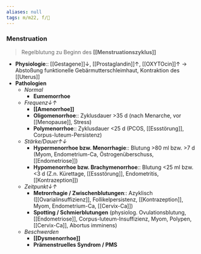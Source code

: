 ```yaml
---
aliases: null
tags: m/m22, f/🦩
---
```

### Menstruation
> Regelblutung zu Beginn des **[[Menstruationszyklus]]**
- **Physiologie**:: [[Gestagene]]↓, [[Prostaglandin]]↑, [[OXYTOcin]]↑ → Abstoßung funktionelle Gebärmutterschleimhaut, Kontraktion des [[Uterus]]
- **Pathologien**
	- *Normal* 
		- **Eumemorrhoe**
	- *Frequenz↓↑* 
		- **[[Amenorrhoe]]**
		- **Oligomenorrhoe**:: Zyklusdauer >35 d (nach Menarche, vor [[Menopause]], Stress)
		- **Polymenorrhoe**:: Zyklusdauer <25 d (PCOS, [[Essstörung]], Corpus-luteum-Persistenz)
	- *Stärke/Dauer↑↓*
		- **Hypermenorrhoe bzw. Menorrhagie**:: Blutung >80 ml bzw. >7 d (Myom, Endometrium-Ca, Östrogenüberschuss, [[Endometriose]])
		- **Hypomenorrhoe bzw. Brachymenorrhoe**:: Blutung <25 ml bzw. <3 d (Z.n. Kürettage, [[Essstörung]], Endometritis, [[Kontrazeption]])
	- *Zeitpunkt↓↑*
		- **Metrorrhagie / Zwischenblutungen**:: Azyklisch ([[Ovarialinsuffizienz]], Follikelpersistenz, [[Kontrazeption]], Myom, Endometrium-Ca, [[Cervix-Ca]])
		- **Spotting / Schmierblutungen** (physiolog. Ovulationsblutung, [[Endometriose]], Corpus-luteum-Insuffizienz, Myom, Polypen, [[Cervix-Ca]], Abortus imminens)
	- *Beschwerden* 
		- **[[Dysmenorrhoe]]**
		- **Prämenstruelles Syndrom / PMS**